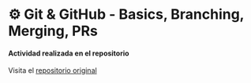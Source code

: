 # ⚙️ Git & GitHub - Basics, Branching, Merging, PRs

#### Actividad realizada en el repositorio
Visita el [repositorio original](https://github.com/GonzalezJulio/git-proyect-90diasdevops.git)